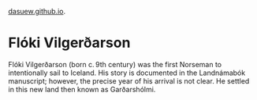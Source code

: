 [dasuew.github.io](https://dasuew.github.io).
# Flóki Vilgerðarson

Flóki Vilgerðarson (born c. 9th century) was the first Norseman to intentionally sail to Iceland. His story is documented in the Landnámabók manuscript; however, the precise year of his arrival is not clear. He settled in this new land then known as Garðarshólmi.